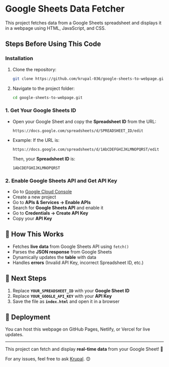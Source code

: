 # Google Sheets Data Fetcher

This project fetches data from a Google Sheets spreadsheet and displays it in a webpage using HTML, JavaScript, and CSS.

## Steps Before Using This Code

### Installation
1. Clone the repository:
   ```sh
   git clone https://github.com/krupal-036/google-sheets-to-webpage.git
   ```
2. Navigate to the project folder:
   ```sh
   cd google-sheets-to-webpage.git
   ```

### 1. Get Your Google Sheets ID
- Open your Google Sheet and copy the **Spreadsheet ID** from the URL:
  ```
  https://docs.google.com/spreadsheets/d/SPREADSHEET_ID/edit
  ```
- Example: If the URL is:
  ```
  https://docs.google.com/spreadsheets/d/1AbCDEFGHIJKLMNOPQRST/edit
  ```
  Then, your **Spreadsheet ID** is:
  ```
  1AbCDEFGHIJKLMNOPQRST
  ```

### 2. Enable Google Sheets API and Get API Key
- Go to [Google Cloud Console](https://console.cloud.google.com/)
- Create a new project
- Go to **APIs & Services → Enable APIs**
- Search for **Google Sheets API** and enable it
- Go to **Credentials → Create API Key**
- Copy your **API Key**


## 🔹 How This Works

- Fetches **live data** from Google Sheets API using `fetch()`
- Parses the **JSON response** from Google Sheets
- Dynamically updates the **table** with data
- Handles **errors** (Invalid API Key, incorrect Spreadsheet ID, etc.)

## 🔹 Next Steps

1. Replace **`YOUR_SPREADSHEET_ID`** with your **Google Sheet ID**
2. Replace **`YOUR_GOOGLE_API_KEY`** with your **API Key**
3. Save the file as **`index.html`** and open it in a browser

## 🚀 Deployment
You can host this webpage on GitHub Pages, Netlify, or Vercel for live updates.

---

This project can fetch and display **real-time data** from your Google Sheet! 🎉

For any issues, feel free to ask [Krupal](mailto:krupalfataniya007@gmail.com). 😊